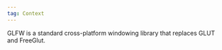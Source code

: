 ```yaml
---
tag: Context
---
```


GLFW is a standard cross-platform windowing library that replaces GLUT and FreeGlut.